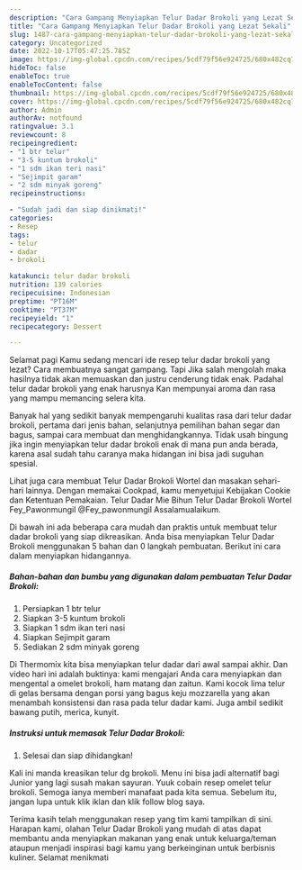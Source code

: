 ```yaml
---
description: "Cara Gampang Menyiapkan Telur Dadar Brokoli yang Lezat Sekali"
title: "Cara Gampang Menyiapkan Telur Dadar Brokoli yang Lezat Sekali"
slug: 1487-cara-gampang-menyiapkan-telur-dadar-brokoli-yang-lezat-sekali
category: Uncategorized
date: 2022-10-17T05:47:25.785Z
image: https://img-global.cpcdn.com/recipes/5cdf79f56e924725/680x482cq70/telur-dadar-brokoli-foto-resep-utama.jpg
hideToc: false
enableToc: true
enableTocContent: false
thumbnail: https://img-global.cpcdn.com/recipes/5cdf79f56e924725/680x482cq70/telur-dadar-brokoli-foto-resep-utama.jpg
cover: https://img-global.cpcdn.com/recipes/5cdf79f56e924725/680x482cq70/telur-dadar-brokoli-foto-resep-utama.jpg
author: Admin
authorAv: notfound
ratingvalue: 3.1
reviewcount: 8
recipeingredient:
- "1 btr telur"
- "3-5 kuntum brokoli"
- "1 sdm ikan teri nasi"
- "Sejimpit garam"
- "2 sdm minyak goreng"
recipeinstructions:

- "Sudah jadi dan siap dinikmati!"
categories:
- Resep
tags:
- telur
- dadar
- brokoli

katakunci: telur dadar brokoli 
nutrition: 139 calories
recipecuisine: Indonesian
preptime: "PT16M"
cooktime: "PT37M"
recipeyield: "1"
recipecategory: Dessert

---
```



Selamat pagi Kamu sedang mencari ide resep telur dadar brokoli yang lezat? Cara membuatnya sangat gampang. Tapi Jika salah mengolah maka hasilnya tidak akan memuaskan dan justru cenderung tidak enak. Padahal telur dadar brokoli yang enak harusnya Kan mempunyai aroma dan rasa yang mampu memancing selera kita.


Banyak hal yang sedikit banyak mempengaruhi kualitas rasa dari telur dadar brokoli, pertama dari jenis bahan, selanjutnya pemilihan bahan segar dan bagus, sampai cara membuat dan menghidangkannya. Tidak usah bingung jika ingin menyiapkan telur dadar brokoli enak di mana pun anda berada, karena asal sudah tahu caranya maka hidangan ini bisa jadi suguhan spesial.

Lihat juga cara membuat Telur Dadar Brokoli Wortel dan masakan sehari-hari lainnya. Dengan memakai Cookpad, kamu menyetujui Kebijakan Cookie dan Ketentuan Pemakaian. Telur Dadar Mie Bihun Telur Dadar Brokoli Wortel Fey_Pawonmungil @Fey_pawonmungil Assalamualaikum.


Di bawah ini ada beberapa cara mudah dan praktis untuk membuat telur dadar brokoli yang siap dikreasikan. Anda bisa menyiapkan Telur Dadar Brokoli menggunakan 5 bahan dan 0 langkah pembuatan. Berikut ini cara dalam menyiapkan hidangannya.

<!--inarticleads1-->

##### Bahan-bahan dan bumbu yang digunakan dalam pembuatan Telur Dadar Brokoli:

1. Persiapkan 1 btr telur
1. Siapkan 3-5 kuntum brokoli
1. Siapkan 1 sdm ikan teri nasi
1. Siapkan Sejimpit garam
1. Sediakan 2 sdm minyak goreng


Di Thermomix kita bisa menyiapkan telur dadar dari awal sampai akhir. Dan video hari ini adalah buktinya: kami mengajari Anda cara menyiapkan dan mengental a omelet brokoli, ham matang dan zaitun. Kami kocok lima telur di gelas bersama dengan porsi yang bagus keju mozzarella yang akan menambah konsistensi dan rasa pada telur dadar kami. Juga ambil sedikit bawang putih, merica, kunyit. 

<!--inarticleads2-->

##### Instruksi untuk memasak Telur Dadar Brokoli:


1. Selesai dan siap dihidangkan!

Kali ini manda kreasikan telur dg brokoli. Menu ini bisa jadi alternatif bagi Junior yang lagi susah makan sayuran. Yuuk cobain resep omelet telur brokoli. Semoga ianya memberi manafaat pada kita semua. Sebelum itu, jangan lupa untuk klik iklan dan klik follow blog saya. 

Terima kasih telah menggunakan resep yang tim kami tampilkan di sini. Harapan kami, olahan Telur Dadar Brokoli yang mudah di atas dapat membantu anda menyiapkan makanan yang enak untuk keluarga/teman ataupun menjadi inspirasi bagi kamu yang berkeinginan untuk berbisnis kuliner. Selamat menikmati
